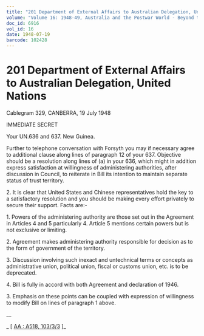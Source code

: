```yaml
---
title: "201 Department of External Affairs to Australian Delegation, United Nations"
volume: "Volume 16: 1948-49, Australia and the Postwar World - Beyond the Region"
doc_id: 6916
vol_id: 16
date: 1948-07-19
barcode: 102428
---
```


# 201 Department of External Affairs to Australian Delegation, United Nations

Cablegram 329, CANBERRA, 19 July 1948

IMMEDIATE SECRET

Your UN.636 and 637. New Guinea.

Further to telephone conversation with Forsyth you may if necessary agree to additional clause along lines of paragraph 12 of your 637. Objective should be a resolution along lines of (a) in your 636, which might in addition express satisfaction at willingness of administering authorities, after discussion in Council, to reiterate in Bill its intention to maintain separate status of trust territory.

2\. It is clear that United States and Chinese representatives hold the key to a satisfactory resolution and you should be making every effort privately to secure their support. Facts are:-

1\. Powers of the administering authority are those set out in the Agreement in Articles 4 and 5 particularly 4. Article 5 mentions certain powers but is not exclusive or limiting.

2\. Agreement makes administering authority responsible for decision as to the form of government of the territory.

3\. Discussion involving such inexact and untechnical terms or concepts as administrative union, political union, fiscal or customs union, etc. is to be deprecated.

4\. Bill is fully in accord with both Agreement and declaration of 1946.

3\. Emphasis on these points can be coupled with expression of willingness to modify Bill on lines of paragraph 1 above.

__

_ [ [AA : A518, 103/3/3](http://www.naa.gov.au/cgi-bin/Search?O=I&Number=102428) ]_

